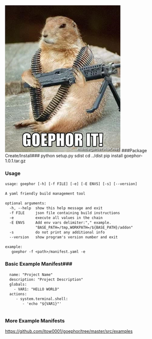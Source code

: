 ![Alt text](docs/goephorit.jpg?raw=true "goephorit")
###Package Create/Install###
    python setup.py sdist
    cd ../dist
    pip install goephor-1.0.1.tar.gz

### Usage ###

```
usage: goephor [-h] [-f FILE] [-e] [-E ENVS] [-s] [--version]

A yaml friendly build management tool

optional arguments:
  -h, --help  show this help message and exit
  -f FILE     json file containing build instructions
  -e          execute all values in the chain
  -E ENVS     Add env vars delimiter:"," example.
              "BASE_PATH=/tmp,WORKPATH=/${BASE_PATH}/addon"
  -s          do not print any additional info
  --version   show program's version number and exit

example: 
   goephor -f <path>/manifest.yaml -e
```

### Basic Example Manifest###
```
  name: "Project Name"
  description: "Project Description"
  globals:
    - VAR1: "HELLO WORLD"
  actions:
     - system.terminal.shell:
        - 'echo "${VAR1}"'
     
```

### More Example Manifests ###
https://github.com/itow0001/goephor/tree/master/src/examples



